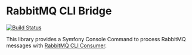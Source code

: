# RabbitMQ CLI Bridge

[![Build Status](https://travis-ci.org/zimmo-be/rabbitmq-cli-bridge.svg?branch=master)](https://travis-ci.org/zimmo-be/rabbitmq-cli-bridge)

This library provides a Symfony Console Command to process RabbitMQ messages with [RabbitMQ CLI Consumer](https://github.com/corvus-ch/rabbitmq-cli-consumer).
